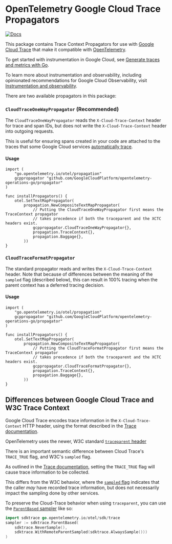 # OpenTelemetry Google Cloud Trace Propagators

[![Docs](https://godoc.org/github.com/GoogleCloudPlatform/opentelemetry-operations-go/propagator?status.svg)](https://pkg.go.dev/github.com/GoogleCloudPlatform/opentelemetry-operations-go/propagator)

This package contains Trace Context Propagators for use with [Google Cloud
Trace](https://cloud.google.com/trace) that make it compatible with
[OpenTelemetry](http://opentelemetry.io). 

To get started with instrumentation in Google Cloud, see [Generate traces and metrics with
Go](https://cloud.google.com/stackdriver/docs/instrumentation/setup/go).

To learn more about instrumentation and observability, including opinionated recommendations
for Google Cloud Observability, visit [Instrumentation and
observability](https://cloud.google.com/stackdriver/docs/instrumentation/overview).

There are two available propagators in this package:

### `CloudTraceOneWayPropagator` (Recommended)

The `CloudTraceOneWayPropagator` reads the `X-Cloud-Trace-Context` header for trace and
span IDs, but does not write the `X-Cloud-Trace-Context` header into outgoing
requests.

This is useful for ensuring spans created in your code are attached to the
traces that some Google Cloud services [automatically trace](https://cloud.google.com/trace/docs/overview#configurations_with_automatic_tracing).

#### Usage

```golang
import (
    "go.opentelemetry.io/otel/propagation"
    gcppropagator "github.com/GoogleCloudPlatform/opentelemetry-operations-go/propagator"
)

func installPropagators() {
    otel.SetTextMapPropagator(
        propagation.NewCompositeTextMapPropagator(
            // Putting the CloudTraceOneWayPropagator first means the TraceContext propagator 
            // takes precedence if both the traceparent and the XCTC headers exist.
            gcppropagator.CloudTraceOneWayPropagator{},
            propagation.TraceContext{},
            propagation.Baggage{},
        ))
}
```

### `CloudTraceFormatPropagator`

The standard propagator reads and writes the `X-Cloud-Trace-Context` header.
Note that because of differences between the meaning of the `sampled` flag
(described below), this can result in 100% tracing when the parent context
has a deferred tracing decision.

#### Usage

```golang
import (
    "go.opentelemetry.io/otel/propagation"
    gcppropagator "github.com/GoogleCloudPlatform/opentelemetry-operations-go/propagator"
)

func installPropagators() {
    otel.SetTextMapPropagator(
        propagation.NewCompositeTextMapPropagator(
            // Putting the CloudTraceFormatPropagator first means the TraceContext propagator 
            // takes precedence if both the traceparent and the XCTC headers exist.
            gcppropagator.CloudTraceFormatPropagator{},
            propagation.TraceContext{},
            propagation.Baggage{},
        ))
}
```

## Differences between Google Cloud Trace and W3C Trace Context

Google Cloud Trace encodes trace information in the `X-Cloud-Trace-Context` HTTP
header, using the format described in the [Trace documentation](https://cloud.google.com/trace/docs/setup#force-trace).

OpenTelemetry uses the newer, W3C standard
[`traceparent` header](https://www.w3.org/TR/trace-context/#traceparent-header)

There is an important semantic difference between Cloud Trace's
`TRACE_TRUE` flag, and W3C's `sampled` flag.

As outlined in the [Trace
documentation](https://cloud.google.com/trace/docs/setup#force-trace), setting
the `TRACE_TRUE` flag will cause trace information to be collected.

This differs from the W3C behavior, where the [`sampled`
flag](https://www.w3.org/TR/trace-context/#sampled-flag) indicates that the
caller *may* have recorded trace information, but does not necessarily impact
the sampling done by other services.

To preserve the Cloud-Trace behavior when using `traceparent`, you can use the
[`ParentBased`
sampler](https://pkg.go.dev/go.opentelemetry.io/otel/sdk/trace#ParentBased) like
so:

```go
import sdktrace go.opentelemetry.io/otel/sdk/trace
sampler := sdktrace.ParentBased(
    sdktrace.NeverSample(),
    sdktrace.WithRemoteParentSampled(sdktrace.AlwaysSample()))
)
```
